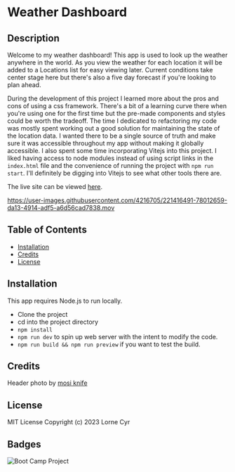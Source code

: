 # Weather Dashboard

## Description

Welcome to my weather dashboard! 
This app is used to look up the weather anywhere in the world. As you view the weather for each location it will be added to a Locations list for easy viewing later. Current conditions take center stage here but there's also a five day forecast if you're looking to plan ahead.

During the development of this project I learned more about the pros and cons of using a css framework. There's a bit of a learning curve there when you're using one for the first time but the pre-made components and styles could be worth the tradeoff. The time I dedicated to refactoring my code was mostly spent working out a good solution for maintaining the state of the location data. I wanted there to be a single source of truth and make sure it was accessible throughout my app without making it globally accessible. I also spent some time incorporating Vitejs into this project. I liked having access to node modules instead of using script links in the `index.html` file and the convenience of running the project with `npm run start`. I'll definitely be digging into Vitejs to see what other tools there are. 


The live site can be viewed [here](https://llourn.github.io/weather-dashboard/).

https://user-images.githubusercontent.com/4216705/221416491-78012659-da13-4914-adf5-a6d56cad7838.mov

## Table of Contents

- [Installation](#installation)
- [Credits](#credits)
- [License](#license)

## Installation

This app requires Node.js to run locally.

* Clone the project
* cd into the project directory
* `npm install`
* `npm run dev` to spin up web server with the intent to modify the code.
* `npm run build && npm run preview` if you want to test the build. 


## Credits

Header photo by [mosi knife](https://unsplash.com/@mosiknife?utm_source=unsplash&utm_medium=referral&utm_content=creditCopyText)

## License

MIT License Copyright (c) 2023 Lorne Cyr

## Badges

![Boot Camp Project](https://img.shields.io/badge/Boot%20Camp%20Project-%E2%9C%94%EF%B8%8F-green)
